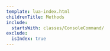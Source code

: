 ```yaml
---
template: lua-index.html
childrenTitle: Methods
include:
  startsWith: classes/ConsoleCommand/
exclude:
  isIndex: true
---
```

